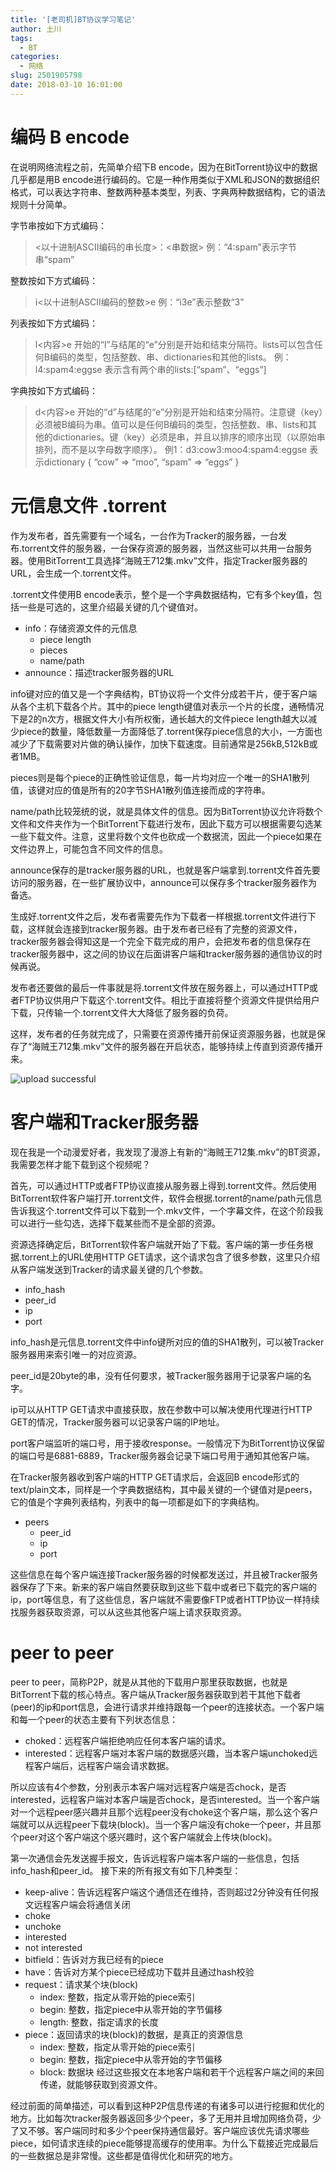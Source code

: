 ```yaml
---
title: '[老司机]BT协议学习笔记'
author: 土川
tags:
  - BT
categories:
  - 网络
slug: 2501905798
date: 2018-03-10 16:01:00
---
```

# 编码 B encode
在说明网络流程之前，先简单介绍下B encode，因为在BitTorrent协议中的数据几乎都是用B encode进行编码的。它是一种作用类似于XML和JSON的数据组织格式，可以表达字符串、整数两种基本类型，列表、字典两种数据结构，它的语法规则十分简单。

字节串按如下方式编码：

> <以十进制ASCII编码的串长度>：<串数据>
例：“4:spam”表示字节串“spam”

整数按如下方式编码：

> i<以十进制ASCII编码的整数>e
例：“i3e”表示整数“3”

列表按如下方式编码：

> l<内容>e
开始的“l”与结尾的“e”分别是开始和结束分隔符。lists可以包含任何B编码的类型，包括整数、串、dictionaries和其他的lists。
例：l4:spam4:eggse 表示含有两个串的lists:[“spam”、“eggs”]

字典按如下方式编码：

> d<内容>e
开始的“d”与结尾的“e”分别是开始和结束分隔符。注意键（key）必须被B编码为串。值可以是任何B编码的类型，包括整数、串、lists和其他的dictionaries。键（key）必须是串，并且以排序的顺序出现（以原始串排列，而不是以字母数字顺序）。
例1：d3:cow3:moo4:spam4:eggse 表示dictionary { “cow” => “moo”, “spam” => “eggs” }

# 元信息文件 .torrent

作为发布者，首先需要有一个域名，一台作为Tracker的服务器，一台发布.torrent文件的服务器，一台保存资源的服务器，当然这些可以共用一台服务器。使用BitTorrent工具选择“海贼王712集.mkv”文件，指定Tracker服务器的URL，会生成一个.torrent文件。

.torrent文件使用B encode表示，整个是一个字典数据结构，它有多个key值，包括一些是可选的，这里介绍最关键的几个键值对。

* info：存储资源文件的元信息
    * piece length 
    * pieces
    * name/path
* announce：描述tracker服务器的URL

info键对应的值又是一个字典结构，BT协议将一个文件分成若干片，便于客户端从各个主机下载各个片。其中的piece length键值对表示一个片的长度，通畅情况下是2的n次方，根据文件大小有所权衡，通长越大的文件piece length越大以减少piece的数量，降低数量一方面降低了.torrent保存piece信息的大小，一方面也减少了下载需要对片做的确认操作，加快下载速度。目前通常是256kB,512kB或者1MB。

pieces则是每个piece的正确性验证信息，每一片均对应一个唯一的SHA1散列值，该键对应的值是所有的20字节SHA1散列值连接而成的字符串。

name/path比较笼统的说，就是具体文件的信息。因为BitTorrent协议允许将数个文件和文件夹作为一个BitTorrent下载进行发布，因此下载方可以根据需要勾选某一些下载文件。注意，这里将数个文件也砍成一个数据流，因此一个piece如果在文件边界上，可能包含不同文件的信息。

announce保存的是tracker服务器的URL，也就是客户端拿到.torrent文件首先要访问的服务器，在一些扩展协议中，announce可以保存多个tracker服务器作为备选。

生成好.torrent文件之后，发布者需要先作为下载者一样根据.torrent文件进行下载，这样就会连接到tracker服务器。由于发布者已经有了完整的资源文件，tracker服务器会得知这是一个完全下载完成的用户，会把发布者的信息保存在tracker服务器中，这之间的协议在后面讲客户端和tracker服务器的通信协议的时候再说。

发布者还要做的最后一件事就是将.torrent文件放在服务器上，可以通过HTTP或者FTP协议供用户下载这个.torrent文件。相比于直接将整个资源文件提供给用户下载，只传输一个.torrent文件大大降低了服务器的负荷。

这样，发布者的任务就完成了，只需要在资源传播开前保证资源服务器，也就是保存了“海贼王712集.mkv”文件的服务器在开启状态，能够持续上传直到资源传播开来。

![upload successful](/images/pasted-32.png)

# 客户端和Tracker服务器
现在我是一个动漫爱好者，我发现了漫游上有新的“海贼王712集.mkv”的BT资源，我需要怎样才能下载到这个视频呢？

首先，可以通过HTTP或者FTP协议直接从服务器上得到.torrent文件。然后使用BitTorrent软件客户端打开.torrent文件，软件会根据.torrent的name/path元信息告诉我这个.torrent文件可以下载到一个.mkv文件，一个字幕文件，在这个阶段我可以进行一些勾选，选择下载某些而不是全部的资源。

资源选择确定后，BitTorrent软件客户端就开始了下载。客户端的第一步任务根据.torrent上的URL使用HTTP GET请求，这个请求包含了很多参数，这里只介绍从客户端发送到Tracker的请求最关键的几个参数。
* info_hash
* peer_id
* ip
* port

info_hash是元信息.torrent文件中info键所对应的值的SHA1散列，可以被Tracker服务器用来索引唯一的对应资源。

peer_id是20byte的串，没有任何要求，被Tracker服务器用于记录客户端的名字。

ip可以从HTTP GET请求中直接获取，放在参数中可以解决使用代理进行HTTP GET的情况，Tracker服务器可以记录客户端的IP地址。

port客户端监听的端口号，用于接收response。一般情况下为BitTorrent协议保留的端口号是6881-6889，Tracker服务器会记录下端口号用于通知其他客户端。

在Tracker服务器收到客户端的HTTP GET请求后，会返回B encode形式的text/plain文本，同样是一个字典数据结构，其中最关键的一个键值对是peers，它的值是个字典列表结构，列表中的每一项都是如下的字典结构。
* peers
    * peer_id
    * ip
    * port

这些信息在每个客户端连接Tracker服务器的时候都发送过，并且被Tracker服务器保存了下来。新来的客户端自然要获取到这些下载中或者已下载完的客户端的ip，port等信息，有了这些信息，客户端就不需要像FTP或者HTTP协议一样持续找服务器获取资源，可以从这些其他客户端上请求获取资源。

# peer to peer
peer to peer，简称P2P，就是从其他的下载用户那里获取数据，也就是BitTorrent下载的核心特点。客户端从Tracker服务器获取到若干其他下载者(peer)的ip和port信息，会进行请求并维持跟每一个peer的连接状态。一个客户端和每一个peer的状态主要有下列状态信息：

* choked：远程客户端拒绝响应任何本客户端的请求。
* interested：远程客户端对本客户端的数据感兴趣，当本客户端unchoked远程客户端后，远程客户端会请求数据。

所以应该有4个参数，分别表示本客户端对远程客户端是否chock，是否interested，远程客户端对本客户端是否chock，是否interested。当一个客户端对一个远程peer感兴趣并且那个远程peer没有choke这个客户端，那么这个客户端就可以从远程peer下载块(block)。当一个客户端没有choke一个peer，并且那个peer对这个客户端这个感兴趣时，这个客户端就会上传块(block)。

第一次通信会先发送握手报文，告诉远程客户端本客户端的一些信息，包括info_hash和peer_id。
接下来的所有报文有如下几种类型：
* keep-alive：告诉远程客户端这个通信还在维持，否则超过2分钟没有任何报文远程客户端会将通信关闭
* choke
* unchoke
* interested
* not interested
* bitfield：告诉对方我已经有的piece
* have：告诉对方某个piece已经成功下载并且通过hash校验
* request：请求某个块(block)
    * index: 整数，指定从零开始的piece索引
    * begin: 整数，指定piece中从零开始的字节偏移
    * length: 整数，指定请求的长度
* piece：返回请求的块(block)的数据，是真正的资源信息
    * index: 整数，指定从零开始的piece索引
    * begin: 整数，指定piece中从零开始的字节偏移
    * block: 数据块
经过这些报文在本地客户端和若干个远程客户端之间的来回传递，就能够获取到资源文件。

经过前面的简单描述，可以看到这种P2P信息传递的有诸多可以进行挖掘和优化的地方。比如每次tracker服务器返回多少个peer，多了无用并且增加网络负荷，少了又不够。客户端同时和多少个peer保持通信最好。客户端应该优先请求哪些piece，如何请求连续的piece能够提高缓存的使用率。为什么下载接近完成最后的一些数据总是非常慢。这些都是值得优化和研究的地方。

